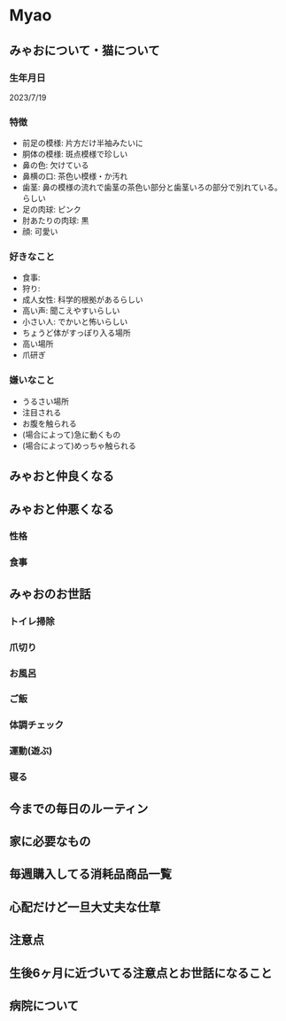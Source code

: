 # Myao
## みゃおについて・猫について
### 生年月日
2023/7/19

### 特徴
- 前足の模様: 片方だけ半袖みたいに
- 胴体の模様: 斑点模様で珍しい
- 鼻の色: 欠けている
- 鼻横の口: 茶色い模様・か汚れ
- 歯茎: 鼻の模様の流れで歯茎の茶色い部分と歯茎いろの部分で別れている。らしい
- 足の肉球: ピンク 
- 肘あたりの肉球: 黒
- 顔: 可愛い

### 好きなこと
- 食事:
- 狩り:
- 成人女性: 科学的根拠があるらしい
- 高い声: 聞こえやすいらしい
- 小さい人: でかいと怖いらしい
- ちょうど体がすっぽり入る場所
- 高い場所
- 爪研ぎ
### 嫌いなこと
- うるさい場所
- 注目される
- お腹を触られる
- (場合によって)急に動くもの
- (場合によって)めっちゃ触られる
## みゃおと仲良くなる
## みゃおと仲悪くなる
### 性格
### 食事

## みゃおのお世話
### トイレ掃除
### 爪切り
### お風呂
### ご飯
### 体調チェック
### 運動(遊ぶ)
### 寝る

## 今までの毎日のルーティン
## 家に必要なもの
## 毎週購入してる消耗品商品一覧
## 心配だけど一旦大丈夫な仕草
## 注意点
## 生後6ヶ月に近づいてる注意点とお世話になること
## 病院について
